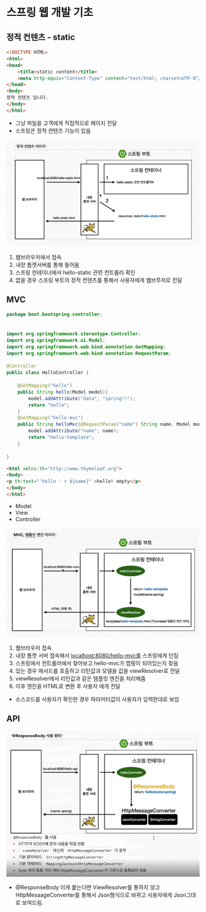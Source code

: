 # 스프링 웹 개발 기초

## 정적 컨텐츠 - static

```html
<!DOCTYPE HTML>
<html>
<head>
    <title>static content</title>
    <meta http-equiv="Content-Type" content="text/html; charset=UTF-8"/>
</head>
<body>
정적 컨텐츠 입니다.
</body>
</html>
```

- 그냥 파일을 고객에게 직접적으로 페이지 전달
- 스프링은 정적 컨텐츠 기능이 있음

![정적 컨텐츠](https://raw.githubusercontent.com/Jeong-GeunYeong/TIL/master/image/Spring/Static.png "정적 컨텐츠")
1. 웹브라우저에서 접속
2. 내장 톰캣서버를 통해 들어옴
3. 스프링 컨테이너에서 hello-static 관련 컨트롤러 확인
4. 없을 경우 스프링 부트의 정적 컨텐츠를 통해서 사용자에게 웹브루저로 전달

## MVC
```java
package boot.bootspring.controller;


import org.springframework.stereotype.Controller;
import org.springframework.ui.Model;
import org.springframework.web.bind.annotation.GetMapping;
import org.springframework.web.bind.annotation.RequestParam;

@Controller
public class HelloController {

    @GetMapping("hello")
    public String hello(Model model){
        model.addAttribute("data", "spring!!");
        return "hello";
    }
    @GetMapping("hello-mvc")
    public String helloMvc(@RequestParam("name") String name, Model model){
        model.addAttribute("name", name);
        return "hello-template";
    }

}
```

```html
<html xmlns:th="http://www.thymeleaf.org">
<body>
<p th:text="'hello ' + ${name}" >hello! empty</p>
</body>
</html>
```
- Model
- View
- Controller

![MVC](https://raw.githubusercontent.com/Jeong-GeunYeong/TIL/master/image/Spring/MVC.png "MVC")
1. 웹브라우저 접속
2. 내장 톰캣 서버 접속해서 [localhost:8080/hello-mvc를](http://localhost:8080/hello-mvc를) 스프링에게 던짐
3. 스프링에서 컨트롤러에서 찾아보고 hello-mvc가 맵핑이 되어있는지 찾음
4. 있는 경우 메서드를 호출하고 리턴값과 모델을 값을 viewResolver로 전달
5. viewResolver에서 리턴값과 같은 템플릿 엔진을 처리해줌
6. 이후 엔진을 HTML로 변환 후 사용자 에게 전달
- 소스코드를 사용자가 확인한 경우 파라미터값이 사용자가 입력한대로 보임

## API

![API](https://raw.githubusercontent.com/Jeong-GeunYeong/TIL/master/image/Spring/API.png "API")
- @ResponseBody 이게 붙는다면 ViewResolver를 통하지 앉고 HttpMesaageConverter를 통해서 Json형식으로 바뀌고 사용자에게 Json그대로 보여드림.
